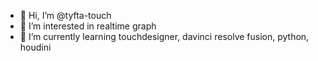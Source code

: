 - 👋 Hi, I’m @tyfta-touch
- 👀 I’m interested in realtime graph
- 🌱 I’m currently learning touchdesigner, davinci resolve fusion, python, houdini


<!---
tyfta-touch/tyfta-touch is a ✨ special ✨ repository because its `README.md` (this file) appears on your GitHub profile.
You can click the Preview link to take a look at your changes.
--->
